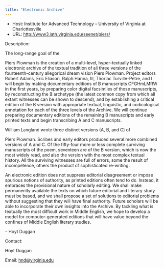 ```yaml
---
title: "Electronic Archive"
---
```









* Host: Institute for Advanced Technology – University of Virginia at Charlottesville
* URL: <http://www3.iath.virginia.edu/seenet/piers/>



Description:


The long-range goal of the 


Piers Plowman is the creation of a multi-level, hyper-textually linked electronic archive of the
 textual tradition of all three versions of the fourteenth-century allegorical dream
 vision 
 Piers Plowman. Project editors Robert Adams, Eric Eliason, Ralph Hanna, III, Thorlac Turville-Petre,
 and I will begin by making documentary editions of B manuscripts CFGHmLMRW in the
 first years, by preparing color digital facsimiles of those manuscripts, by reconstructing
 the B archetype (the latest common copy from which all extant witnesses can be shown
 to descend), and by establishing a critical edition of the B version with appropriate
 textual, linguistic, and codicological annotation for each of the three levels of
 the Archive. We will continue preparing documentary editions of the remaining B manuscripts
 and early printed texts and begin transcribing A and C manuscripts.
 
 
 William Langland wrote three distinct versions (A, B, and C) of 


Piers Plowman. Scribes and early editors produced several more combined versions of A and C. Of
 the fifty-four more or less complete surviving manuscripts of the poem, seventeen
 are of the B version, which is now the most widely read, and also the version with
 the most complex textual history. All the surviving witnesses are full of errors,
 some the result of incompetence, others the product of sophisticated re-writing.
 
 
 An electronic edition does not suppress editorial disagreement or impose spurious
 notions of authority, as printed editions often tend to do. Instead, it embraces the
 provisional nature of scholarly editing. We shall make permanently available the texts
 on which future editorial and literary study must be based, and we shall propose a
 set of solutions to editorial problems without suggesting that they will have final
 authority. Future scholars will be able to incorporate their own insights into the
 Archive. By tackling what is textually the most difficult work in Middle English,
 we hope to develop a model for computer-generated editions that will have value beyond
 the confines of Middle English literary studies.


– Hoyt Duggan



Contact:



Hoyt Duggan


Email: [hnd@virginia.edu](mailto:hnd@virginia.edu)





